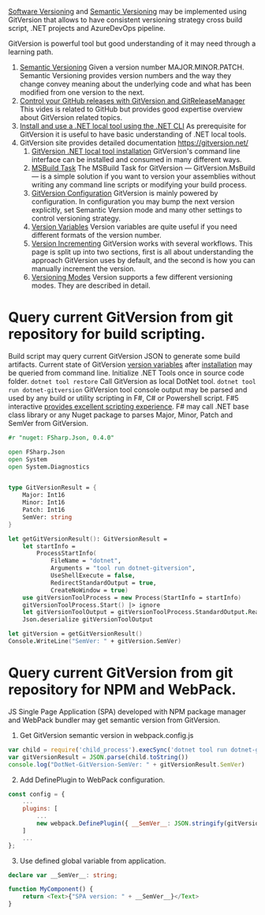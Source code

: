 [Software Versioning](https://en.wikipedia.org/wiki/Software_versioning) and [Semantic Versioning](https://semver.org/) may be implemented using GitVersion that allows to have consistent versioning strategy cross build script, .NET projects and AzureDevOps pipeline.

GitVersion is powerful tool but good understanding of it may need through a learning path. 

1. [Semantic Versioning](https://semver.org/)
Given a version number MAJOR.MINOR.PATCH. Semantic Versioning provides version numbers and the way they change convey meaning about the underlying code and what has been modified from one version to the next.
1. [Control your GitHub releases with GitVersion and GitReleaseManager](https://www.youtube.com/watch?v=SlM02V1tkSc) 
This vides is related to GitHub but provides good expertise overview about GitVersion related topics.
1. [Install and use a .NET local tool using the .NET CLI](https://docs.microsoft.com/en-us/dotnet/core/tools/local-tools-how-to-use)
As prerequisite for GitVersion it is useful to have basic understanding of .NET local tools.
1. GitVersion site provides detailed documentation https://gitversion.net/ 
    1. [GitVersion .NET local tool installation](https://gitversion.net/docs/usage/cli/installation) 
GitVersion's command line interface can be installed and consumed in many different ways.
    1. [MSBuild Task](https://gitversion.net/docs/usage/msbuild)
The MSBuild Task for GitVersion — GitVersion.MsBuild — is a simple solution if you want to version your assemblies without writing any command line scripts or modifying your build process.
    1. [GitVersion Configuration](https://gitversion.net/docs/reference/configuration)
GitVersion is mainly powered by configuration. In configuration you may bump the next version explicitly, set Semantic Version mode and many other settings to control versioning strategy.
    1. [Version Variables](https://gitversion.net/docs/reference/variables)
Version variables are quite useful if you need different formats of the version number.
    1. [Version Incrementing](https://gitversion.net/docs/reference/version-increments)
GitVersion works with several workflows. This page is split up into two sections, first is all about understanding the approach GitVersion uses by default, and the second is how you can manually increment the version.
    1. [Versioning Modes](https://gitversion.net/docs/reference/modes/) 
Version supports a few different versioning modes. They are described in detail.

# Query current GitVersion from git repository for build scripting.
Build script may query current GitVersion JSON to generate some build artifacts. 
Current state of GitVersion [version variables](https://gitversion.net/docs/reference/variables) after [installation](https://gitversion.net/docs/usage/cli/installation) may be queried from command line.
Initialize .NET Tools once in source code folder.
``` dotnet tool restore ```
Call GitVersion as local DotNet tool.
``` dotnet tool run dotnet-gitversion ```
GitVersion tool console output may be parsed and used by any build or utility scripting in F#, C# or Powershell script. F#5 interactive [provides excellent scripting experience](https://docs.microsoft.com/en-us/dotnet/fsharp/tools/fsharp-interactive/). F# may call .NET base class library or any Nuget package to parses Major, Minor, Patch and SemVer from GitVersion.
``` fsharp
#r "nuget: FSharp.Json, 0.4.0"

open FSharp.Json
open System
open System.Diagnostics


type GitVersionResult = {
    Major: Int16
    Minor: Int16
    Patch: Int16
    SemVer: string
}

let getGitVersionResult(): GitVersionResult =
    let startInfo = 
        ProcessStartInfo(
            FileName = "dotnet", 
            Arguments = "tool run dotnet-gitversion",
            UseShellExecute = false,
            RedirectStandardOutput = true,
            CreateNoWindow = true)
    use gitVersionToolProcess = new Process(StartInfo = startInfo)
    gitVersionToolProcess.Start() |> ignore 
    let gitVersionToolOutput = gitVersionToolProcess.StandardOutput.ReadToEnd()
    Json.deserialize gitVersionToolOutput

let gitVersion = getGitVersionResult()
Console.WriteLine("SemVer: " + gitVersion.SemVer)
```

# Query current GitVersion from git repository for NPM and WebPack.
JS Single Page Application (SPA) developed with NPM package manager and WebPack bundler may get semantic version from GitVersion.
1. Get GitVersion semantic version in webpack.config.js
``` javascript
var child = require('child_process').execSync('dotnet tool run dotnet-gitversion');
var gitVersionResult = JSON.parse(child.toString())
console.log("DotNet-GitVersion-SemVer: " + gitVersionResult.SemVer)
```
2. Add DefinePlugin to WebPack configuration.
``` javascript
const config = {
    ...
    plugins: [
        ...
        new webpack.DefinePlugin({ __SemVer__: JSON.stringify(gitVersionResult.SemVer) })
    ]
    ...
};
```
3. Use defined global variable from application.
``` typescript
declare var __SemVer__: string;

function MyComponent() {
    return <Text>{"SPA version: " + __SemVer__}</Text> 
}   
```
